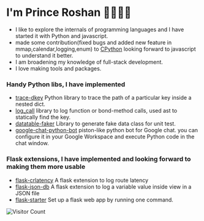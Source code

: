 
# I'm Prince Roshan 👋🏾👨‍💻

  - I like to explore the internals of programming languages and I have started it with Python and javascript.
  - made some contribution(fixed bugs and added new feature in mmap,calendar,logging,enum) to [CPython](https://github.com/search?q=repo%3Apython%2Fcpython+author%3AAgent-Hellboy+is%3Amerged&type=pullrequests) looking forward to javascript to understand it better.
  - I am broadening my knowledge of full-stack development. 
  - I love making tools and packages.

### Handy Python libs, I have implemented

  - [trace-dkey](https://github.com/Agent-Hellboy/trace-dkey) Python library to trace the path of a particular key inside a nested dict. 
  - [log_call](https://github.com/Agent-Hellboy/log_call) library to log function or bond-method calls, used ast to statically find the key.
  - [datatable-faker](https://pypi.org/project/datatable-faker/) Library to generate fake data class for unit test.
  - [google-chat-python-bot](https://github.com/Agent-Hellboy/google-chat-python-bot) piston-like python bot for Google chat. you can configure it in your Google Workspace and execute Python code in the chat window.


    
### Flask extensions, I have implemented and looking forward to making them more usable 


   - [flask-crlatency](https://github.com/Agent-Hellboy/flask-crlatency/) A flask extension to log route latency
   - [flask-json-db](https://github.com/Agent-Hellboy/flask-json-db) A flask extension to log a variable value inside view in a JSON file
   - [flask-starter](https://github.com/Agent-Hellboy/flask-starter) Set up a flask web app by running one command.

![Visitor Count](https://profile-counter.glitch.me/Agent-Hellboy/count.svg)
